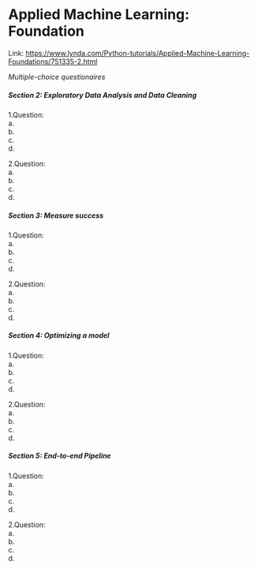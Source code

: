 # Applied Machine Learning: Foundation

Link: https://www.lynda.com/Python-tutorials/Applied-Machine-Learning-Foundations/751335-2.html



*Multiple-choice questionaires*




##### Section 2: Exploratory Data Analysis and Data Cleaning  
1.Question:  
a.  
b.  
c.  
d.   

2.Question:  
a.  
b.  
c.  
d.   


##### Section 3: Measure success  
1.Question:  
a.  
b.  
c.  
d.   

2.Question:  
a.  
b.  
c.  
d.   


##### Section 4: Optimizing a model  
1.Question:  
a.  
b.  
c.  
d.   

2.Question:  
a.  
b.  
c.  
d.   


##### Section 5: End-to-end Pipeline  
1.Question:  
a.  
b.  
c.  
d.   

2.Question:  
a.  
b.  
c.  
d.   

